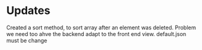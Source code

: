 # Updates
Created a sort method, to sort array after an element was deleted. 
Problem we need too ahve the backend adapt to the front end view. default.json must be change